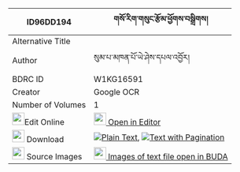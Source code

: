 |ID96DD194|གསོ་རིག་གསུང་རྩོམ་ཕྱོགས་བསྒྲིགས། 
| --- | --- 
|Alternative Title |
|Author| སུམ་པ་མཁན་པོ་ཡེ་ཤེས་དཔལ་འབྱོར།
|BDRC ID | W1KG16591
|Creator | Google OCR
|Number of Volumes| 1
|<img width="25" src="https://img.icons8.com/color/25/000000/edit-property.png">Edit Online| [<img width="25" src="https://avatars.githubusercontent.com/u/45091458?s=200&v=4"> Open in Editor](http://editor.openpecha.org/ID96DD194)
|<img width="25" src="https://img.icons8.com/fluent/48/000000/download-2.png"/>  Download | [![](https://img.icons8.com/color/20/000000/txt.png)Plain Text](https://github.com/Openpecha/ID96DD194/releases/download/v2/sorik_sungtsom_chok_drik_plain_ID96DD194.zip), [![](https://img.icons8.com/color/20/000000/txt.png)Text with Pagination](https://github.com/Openpecha/ID96DD194/releases/download/v2/sorik_sungtsom_chok_drik_pages_ID96DD194.zip)
|<img width="25" src="https://img.icons8.com/plasticine/100/000000/pictures-folder.png"/>  Source Images | [<img width="25" src="https://library.bdrc.io/icons/BUDA-small.svg"> Images of text file open in BUDA](https://library.bdrc.io/show/bdr:W1KG16591)